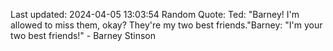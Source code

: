 Last updated: 2024-04-05 13:03:54
Random Quote: Ted: "Barney! I'm allowed to miss them, okay? They're my two best friends."Barney: "I'm your two best friends!" - Barney Stinson